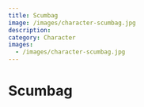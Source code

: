 ```yaml
---
title: Scumbag
image: /images/character-scumbag.jpg
description:
category: Character
images:
  - /images/character-scumbag.jpg
---
```


# Scumbag
